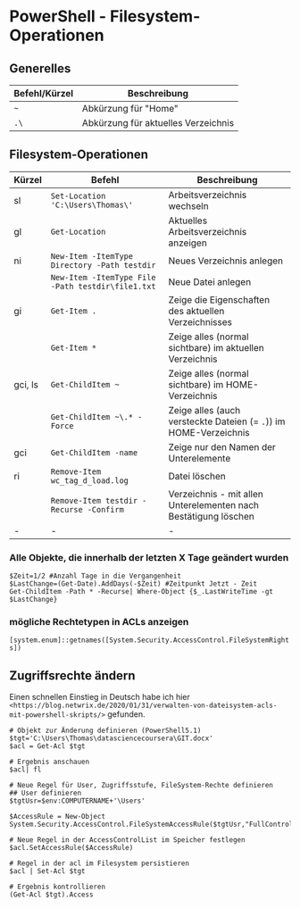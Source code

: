 # PowerShell - Filesystem-Operationen

## Generelles
|Befehl/Kürzel|Beschreibung|
|-|-|
|`~`|Abkürzung für "Home"|
|`.\`|Abkürzung für aktuelles Verzeichnis|

## Filesystem-Operationen
|Kürzel|Befehl|Beschreibung|
|-|-|-|
|sl|`Set-Location 'C:\Users\Thomas\'`|Arbeitsverzeichnis wechseln|
|gl|`Get-Location`|Aktuelles Arbeitsverzeichnis anzeigen|
|ni|`New-Item -ItemType Directory -Path testdir`|Neues Verzeichnis anlegen|
||`New-Item -ItemType File -Path testdir\file1.txt`|Neue Datei anlegen|
|gi|`Get-Item .`|Zeige die Eigenschaften des aktuellen Verzeichnisses|
||`Get-Item *`|Zeige alles (normal sichtbare) im aktuellen Verzeichnis|
|gci, ls|`Get-ChildItem ~`|Zeige alles (normal sichtbare) im HOME-Verzeichnis|
||`Get-ChildItem ~\.* -Force`|Zeige alles (auch versteckte Dateien (= `.`)) im HOME-Verzeichnis|
|gci|`Get-ChildItem -name`|Zeige nur den Namen der Unterelemente|
|ri|`Remove-Item wc_tag_d_load.log`|Datei löschen|
||`Remove-Item testdir -Recurse -Confirm`|Verzeichnis - mit allen Unterelementen nach Bestätigung löschen|
|-|-|-|
### Alle Objekte, die innerhalb der letzten X Tage geändert wurden
```
$Zeit=1/2 #Anzahl Tage in die Vergangenheit
$LastChange=(Get-Date).AddDays(-$Zeit) #Zeitpunkt Jetzt - Zeit
Get-ChildItem -Path * -Recurse| Where-Object {$_.LastWriteTime -gt $LastChange}
```
### mögliche Rechtetypen in ACLs anzeigen
`[system.enum]::getnames([System.Security.AccessControl.FileSystemRights])`

## Zugriffsrechte ändern
Einen schnellen Einstieg in Deutsch habe ich hier `<https://blog.netwrix.de/2020/01/31/verwalten-von-dateisystem-acls-mit-powershell-skripts/>` gefunden.
```
# Objekt zur Änderung definieren (PowerShell5.1)
$tgt='C:\Users\Thomas\datasciencecoursera\GIT.docx'
$acl = Get-Acl $tgt

# Ergebnis anschauen
$acl| fl

# Neue Regel für User, Zugriffsstufe, FileSystem-Rechte definieren
## User definieren
$tgtUsr=$env:COMPUTERNAME+'\Users'  

$AccessRule = New-Object System.Security.AccessControl.FileSystemAccessRule($tgtUsr,"FullControl","Allow")

# Neue Regel in der AccessControlList im Speicher festlegen
$acl.SetAccessRule($AccessRule)

# Regel in der acl im Filesystem persistieren
$acl | Set-Acl $tgt

# Ergebnis kontrollieren
(Get-Acl $tgt).Access
```